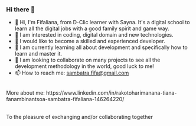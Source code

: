 ### Hi there 👋

- 👋 Hi, I'm Fifaliana, from D-Clic learner with Sayna. It's a digital school to learn all the digital jobs with a good family spirit and game way.
- 🤔 I am interested in coding, digital domain and new technologies.
- 🔭 I would like to become a skilled and experienced developer.
- 🌱 I am currently learning all about development and specifically how to learn and master it.
- 👯 I am looking to collaborate on many projects to see all the development methodology in the world, good luck to me!
- 📫 How to reach me: sambatra.fifa@gmail.com

<br>
More about me: https://www.linkedin.com/in/rakotoharimanana-tiana-fanambinantsoa-sambatra-fifaliana-146264220/
<br><br>

To the pleasure of exchanging and/or collaborating together
